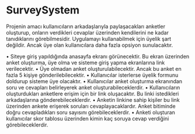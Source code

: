 # SurveySystem
Projenin amacı kullanıcıların arkadaşlarıyla paylaşacakları anketler oluşturup, onların verdikleri cevaplar
üzerinden kendilerini ne kadar tanıdıklarını görebilmesidir.
Uygulamayı kullanabilmek için üyelik şart değildir. Ancak üye olan kullanıcılara daha fazla opsiyon
sunulacaktır.

• Siteye giriş yapıldığında anasayfa ekranı görünecektir. Bu ekran üzerinden anket oluşturma, üye
olma ve sisteme giriş yapma ekranlarına link verilecektir.
• Üye olmadan anket oluşturulabilecektir. Ancak bu anket en fazla 5 kişiye gönderilebilecektir.
• Kullanıcılar isterlerse üyelik formunu doldurup sisteme üye olacaktır.
• Kullanıcılar anket oluşturma ekranından soru ve cevapları belirleyerek anket
oluşturabileceklerdir.
• Kullanıcıların oluşturdukları anketlere erişim için bir link oluşacaktır. Bu linki istedikleri
arkadaşlarına gönderebileceklerdir.
• Anketin linkine sahip kişiler bu link üzerinden ankete erişerek soruları cevaplayacaklardır. Anket
bitiminde doğru cevapladıkları soru sayısını görebileceklerdir.
• Anketi oluşturan kullanıcılar skor tablosu üzerinden kimin kaç soruya cevap verdiğini
görebileceklerdir.
